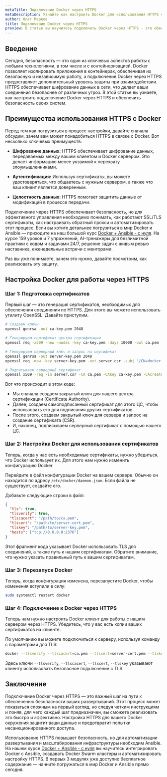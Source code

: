 ```yaml
---
metaTitle: Подключение Docker через HTTPS
metaDescription: Узнайте как настроить Docker для использования HTTPS сокета обеспечивая безопасное взаимодействие и повысив уровень защиты вашей системы
author: Олег Марков
title: Подключение Docker через HTTPS
preview: В статье вы научитесь подключать Docker через HTTPS - это обеспечит безопасное соединение и повысит защиту вашей системы от угроз
---
```


## Введение

Сегодня, безопасность — это один из ключевых аспектов работы с любыми технологиями, в том числе и с контейнеризацией. Docker позволяет изолировать приложения в контейнерах, обеспечивая их безопасную и независимую работу, а подключение Docker через HTTPS предоставляет дополнительный уровень защиты при взаимодействии. HTTPS обеспечивает шифрование данных в сети, что делает ваши соединения безопаснее от различных угроз. В этой статье вы узнаете, как настроить подключение Docker через HTTPS и обеспечить безопасность своих систем.

## Преимущества использования HTTPS с Docker

Перед тем как погрузиться в процесс настройки, давайте сначала обсудим, зачем вам может понадобиться HTTPS в связке с Docker. Вот несколько ключевых преимуществ:

- **Шифрование данных:** HTTPS обеспечивает шифрование данных, передаваемых между вашим клиентом и Docker сервером. Это делает информацию менее уязвимой к перехвату злоумышленниками.
  
- **Аутентификация:** Используя сертификаты, вы можете удостоверяться, что общаетесь с нужным сервером, а также что ваш клиент является доверенным.
  
- **Целостность данных:** HTTPS помогает защитить данные от модификаций в процессе передачи.

Подключение через HTTPS обеспечивает безопасность, но для эффективного управления необходимо понимать, как работают SSL/TLS сертификаты, как настраивать обратный прокси и автоматизировать этот процесс. Если вы хотите детальнее погрузиться в мир Docker и Ansible — приходите на наш большой курс [Docker + Ansible - с нуля](https://purpleschool.ru/course/docker?utm_source=knowledgebase&utm_medium=text&utm_campaign=Podklyuchenie_Docker_cherez_HTTPS). На курсе 159 уроков и 7 упражнений, AI-тренажеры для безлимитной практики с кодом и задачами 24/7, решение задач с живым ревью наставника, еженедельные встречи с менторами.

Раз вы уже понимаете, зачем это нужно, давайте посмотрим, как реализовать эту защиту.

## Настройка Docker для работы через HTTPS

### Шаг 1: Подготовка сертификатов

Первый шаг — это генерация сертификатов, необходимых для обеспечения соединения по HTTPS. Для этого вы можете использовать утилиту OpenSSL. Давайте приступим.

```bash
# Создаем ключи
openssl genrsa -out ca-key.pem 2048

# Генерируем сертификат центра сертификации
openssl req -x509 -new -nodes -key ca-key.pem -days 10000 -out ca.pem -subj "/CN=my-ca"

# Генерируем серверный ключ и запрос на сертификат
openssl genrsa -out server-key.pem 2048
openssl req -new -key server-key.pem -out server.csr -subj "/CN=docker-server"

# Подписываем серверный сертификат
openssl x509 -req -in server.csr -CA ca.pem -CAkey ca-key.pem -CAcreateserial -out server-cert.pem -days 10000
```

Вот что происходит в этом коде:
- Мы сначала создаем закрытый ключ для нашего центра сертификации (Certificate Authority).
- Далее, создаем самоподписанный сертификат для этого ЦС, чтобы использовать его для подписания других сертификатов.
- После этого, создаем закрытый ключ для сервера и запрос на создание сертификата (CSR).
- И, наконец, подписываем серверный сертификат с помощью нашего ЦС.

### Шаг 2: Настройка Docker для использования сертификатов

Теперь, когда у нас есть необходимые сертификаты, нужно убедиться, что Docker использует их. Для этого нам нужно изменить конфигурацию Docker.

Перейдите в файл конфигурации Docker на вашем сервере. Обычно он находится по адресу `/etc/docker/daemon.json`. Если файла не существует, создайте его.

Добавьте следующие строки в файл:

```json
{
  "tls": true,
  "tlsverify": true,
  "tlscacert": "/path/to/ca.pem",
  "tlscert": "/path/to/server-cert.pem",
  "tlskey": "/path/to/server-key.pem",
  "hosts": ["tcp://0.0.0.0:2376"]
}
```

Этот фрагмент кода указывает Docker использовать TLS для соединений, а также путь к нашим сертификатам. Обратите внимание, что нужно указать правильный путь к вашим сертификатам.

### Шаг 3: Перезапуск Docker

Теперь, когда конфигурация изменена, перезапустите Docker, чтобы изменения вступили в силу:

```bash
sudo systemctl restart docker
```

### Шаг 4: Подключение к Docker через HTTPS

Теперь нам нужно настроить Docker клиент для работы с нашим сервером через HTTPS. Убедитесь, что у вас есть копии ваших сертификатов на клиенте.

По умолчанию вы можете подключиться к серверу, используя команду с параметрами для TLS:

```bash
docker --tlsverify --tlscacert=ca.pem --tlscert=server-cert.pem --tlskey=server-key.pem -H=tcp://<YOUR_SERVER_IP>:2376 info
```

Здесь ключи `--tlsverify`, `--tlscacert`, `--tlscert`, `--tlskey` указывают клиенту использовать безопасное подключение с TLS.

## Заключение

Подключение Docker через HTTPS — это важный шаг на пути к обеспечению безопасности ваших развертываний. Этот процесс может показаться сложным на первый взгляд, но следуя четким инструкциям и поняв, для чего каждый шаг предназначен, вы сможете реализовать это быстро и эффективно. Настройка HTTPS для вашего Docker окружения защитит ваши данные и предотвратит попытки несанкционированного доступа.

Использование HTTPS повышает безопасность, но для автоматизации развертывания и масштабирования инфраструктуры необходим Ansible. На нашем курсе [Docker + Ansible - с нуля](https://purpleschool.ru/course/docker?utm_source=knowledgebase&utm_medium=text&utm_campaign=Podklyuchenie_Docker_cherez_HTTPS) вы научитесь интегрировать Docker с Ansible, создавать Docker Swarm кластеры и автоматизировать настройку HTTPS. В первых 3 модулях уже доступно бесплатное содержание — начните погружаться в мир Docker и Ansible прямо сегодня.
